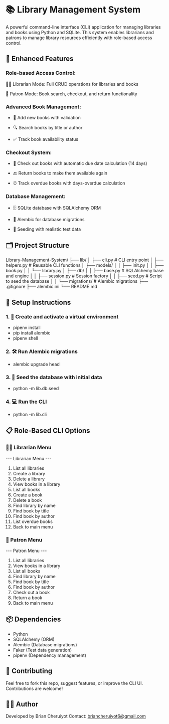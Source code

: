 # 📚 Library Management System

A powerful command-line interface (CLI) application for managing libraries and books using Python and SQLite. This system enables librarians and patrons to manage library resources efficiently with role-based access control.

## 🚀 Enhanced Features

### Role-based Access Control:

👩‍💼 Librarian Mode: Full CRUD operations for libraries and books

👤 Patron Mode: Book search, checkout, and return functionality

### Advanced Book Management:

- 📖 Add new books with validation

- 🔍 Search books by title or author

- ✅ Track book availability status

### Checkout System:

- 🛒 Check out books with automatic due date calculation (14 days)

- 🔙 Return books to make them available again

- ⏰ Track overdue books with days-overdue calculation

### Database Management:

- 🗄️ SQLite database with SQLAlchemy ORM

- 🔄 Alembic for database migrations

- 🌱 Seeding with realistic test data

## 🗂️ Project Structure

Library-Management-System/ ├── lib/ │ ├── cli.py # CLI entry point │ ├── helpers.py # Reusable CLI functions │ ├── models/ │ │ ├── init.py │ │ ├── book.py │ │ └── library.py │ ├── db/ │ │ ├── base.py # SQLAlchemy base and engine │ │ ├── session.py # Session factory │ │ ├── seed.py # Script to seed the database │ │ └── migrations/ # Alembic migrations ├── .gitignore ├── alembic.ini └── README.md

## 🔧 Setup Instructions

### 1. 🐍 Create and activate a virtual environment
- pipenv install
- pip install alembic
- pipenv shell

### 2. 🛠️ Run Alembic migrations
- alembic upgrade head

### 3. 🌱 Seed the database with initial data
- python -m lib.db.seed

### 4. 💻 Run the CLI
- python -m lib.cli


## 📋 Role-Based CLI Options

### 👩‍💼 Librarian Menu

--- Librarian Menu ---
1. List all libraries
2. Create a library
3. Delete a library
4. View books in a library
5. List all books
6. Create a book
7. Delete a book
8. Find library by name
9. Find book by title
10. Find book by author
11. List overdue books
0. Back to main menu

### 👤 Patron Menu

--- Patron Menu ---
1. List all libraries
2. View books in a library
3. List all books
4. Find library by name
5. Find book by title
6. Find book by author
7. Check out a book
8. Return a book
0. Back to main menu

## 📦 Dependencies
- Python
- SQLAlchemy (ORM)
- Alembic (Database migrations)
- Faker (Test data generation)
- pipenv (Dependency management)

## 🙌 Contributing
Feel free to fork this repo, suggest features, or improve the CLI UI. Contributions are welcome!


## 👨‍💻 Author
Developed by Brian Cheruiyot
Contact: briancheruiyot6@gmail.com